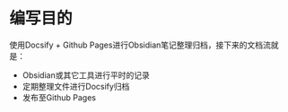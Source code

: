 # 编写目的

使用Docsify + Github Pages进行Obsidian笔记整理归档，接下来的文档流就是：
- Obsidian或其它工具进行平时的记录
- 定期整理文件进行Docsify归档
- 发布至Github Pages